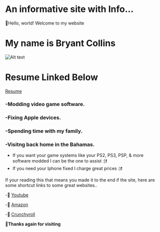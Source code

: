 # An informative site with Info...
👋Hello, world! Welcome to my website
# My name is Bryant Collins
 ![Alt text](https://media.licdn.com/dms/image/D4E03AQFim5hEdSQhIw/profile-displayphoto-shrink_800_800/0/1691515718587?e=1697068800&v=beta&t=SqECLknW3O1QdGcCXE8hTXyuCZgW6pFq7xrwb6hlwjo)


# Resume Linked Below 
[Resume](https://drive.google.com/file/d/14aWZ25HazJqbo4tyixaJI1Q2shf3_hfV/view?usp=drive_link)





### -Modding video game software.
### -Fixing Apple devices.
### -Spending time with my family.
### -Visitng back home in the Bahamas.
-  If you want your game systems like your PS2, PS3, PSP, & more software modded I can be the one to assist :)❗
-  If you need your Iphone fixed I charge great prices :)❗ 

If your reading this that means you made it to the end if the site, here are some shortcut links to some great websites..

-🌟 [Youtube](https://www.youtube.com/)

-🌟 [Amazon](https://www.amazon.com/ref=nav_logo)

-🌟 [Crunchyroll](https://www.crunchyroll.com/)


**👋Thanks again for visiting**





